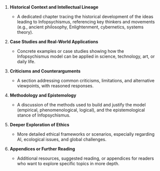 1. **Historical Context and Intellectual Lineage**

   - A dedicated chapter tracing the historical development of the ideas leading to Infopsychismus, referencing key thinkers and movements (e.g., ancient philosophy, Enlightenment, cybernetics, systems theory).

2. **Case Studies and Real-World Applications**

   - Concrete examples or case studies showing how the Infopsychismus model can be applied in science, technology, art, or daily life.

3. **Criticisms and Counterarguments**

   - A section addressing common criticisms, limitations, and alternative viewpoints, with reasoned responses.

4. **Methodology and Epistemology**

   - A discussion of the methods used to build and justify the model (empirical, phenomenological, logical), and the epistemological stance of Infopsychismus.

5. **Deeper Exploration of Ethics**

   - More detailed ethical frameworks or scenarios, especially regarding AI, ecological issues, and global challenges.

6. **Appendices or Further Reading**
   - Additional resources, suggested reading, or appendices for readers who want to explore specific topics in more depth.
